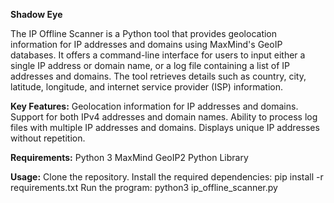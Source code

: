 **Shadow Eye**

The IP Offline Scanner is a Python tool that provides geolocation information for IP addresses and domains using MaxMind's GeoIP databases. It offers a command-line interface for users to input either a single IP address or domain name, or a log file containing a list of IP addresses and domains. The tool retrieves details such as country, city, latitude, longitude, and internet service provider (ISP) information.

**Key Features:**
Geolocation information for IP addresses and domains.
Support for both IPv4 addresses and domain names.
Ability to process log files with multiple IP addresses and domains.
Displays unique IP addresses without repetition.

**Requirements:**
Python 3
MaxMind GeoIP2 Python Library

**Usage:**
Clone the repository.
Install the required dependencies: pip install -r requirements.txt
Run the program: python3 ip_offline_scanner.py

